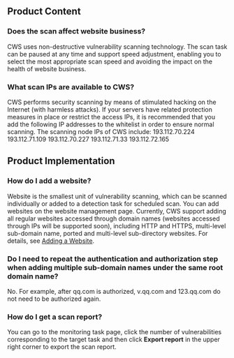 ## Product Content
### Does the scan affect website business?
CWS uses non-destructive vulnerability scanning technology. The scan task can be paused at any time and support speed adjustment, enabling you to select the most appropriate scan speed and avoiding the impact on the health of website business.

### What scan IPs are available to CWS?
CWS performs security scanning by means of stimulated hacking on the Internet (with harmless attacks). If your servers have related protection measures in place or restrict the access IPs, it is recommended that you add the following IP addresses to the whitelist in order to ensure normal scanning.
The scanning node IPs of CWS include:
193.112.70.224
193.112.71.109
193.112.70.227
193.112.71.33
193.112.72.165
## Product Implementation
### How do I add a website?
Website is the smallest unit of vulnerability scanning, which can be scanned individually or added to a detection task for scheduled scan.
You can add websites on the website management page. Currently, CWS support adding all regular websites accessed through domain names (websites accessed through IPs will be supported soon), including HTTP and HTTPS, multi-level sub-domain name, ported and multi-level sub-directory websites.
For details, see [Adding a Website](https://cloud.tencent.com/document/product/692/16845).

### Do I need to repeat the authentication and authorization step when adding multiple sub-domain names under the same root domain name?
No. For example, after qq.com is authorized, v.qq.com and 123.qq.com do not need to be authorized again.

### How do I get a scan report? 
You can go to the monitoring task page, click the number of vulnerabilities corresponding to the target task and then click **Export report** in the upper right corner to export the scan report. 
